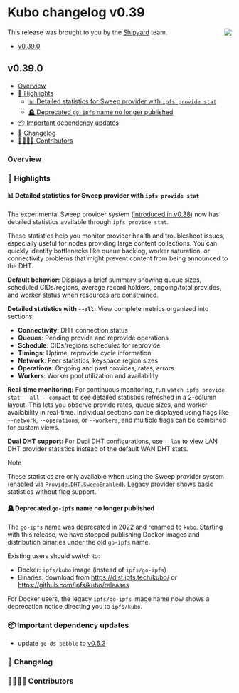 # Kubo changelog v0.39

<a href="https://ipshipyard.com/"><img align="right" src="https://github.com/user-attachments/assets/39ed3504-bb71-47f6-9bf8-cb9a1698f272" /></a>

This release was brought to you by the [Shipyard](https://ipshipyard.com/) team.

- [v0.39.0](#v0390)

## v0.39.0

- [Overview](#overview)
- [🔦 Highlights](#-highlights)
  - [📊 Detailed statistics for Sweep provider with `ipfs provide stat`](#-detailed-statistics-for-sweep-provider-with-ipfs-provide-stat)
  - [🪦 Deprecated `go-ipfs` name no longer published](#-deprecated-go-ipfs-name-no-longer-published)
- [📦️ Important dependency updates](#-important-dependency-updates)
- [📝 Changelog](#-changelog)
- [👨‍👩‍👧‍👦 Contributors](#-contributors)

### Overview

### 🔦 Highlights

#### 📊 Detailed statistics for Sweep provider with `ipfs provide stat`

The experimental Sweep provider system ([introduced in
v0.38](https://github.com/ipfs/kubo/blob/master/docs/changelogs/v0.38.md#-experimental-sweeping-dht-provider))
now has detailed statistics available through `ipfs provide stat`.

These statistics help you monitor provider health and troubleshoot issues,
especially useful for nodes providing large content collections. You can quickly
identify bottlenecks like queue backlog, worker saturation, or connectivity
problems that might prevent content from being announced to the DHT.

**Default behavior:** Displays a brief summary showing queue sizes, scheduled
CIDs/regions, average record holders, ongoing/total provides, and worker status
when resources are constrained.

**Detailed statistics with `--all`:** View complete metrics organized into sections:

- **Connectivity**: DHT connection status
- **Queues**: Pending provide and reprovide operations
- **Schedule**: CIDs/regions scheduled for reprovide
- **Timings**: Uptime, reprovide cycle information
- **Network**: Peer statistics, keyspace region sizes
- **Operations**: Ongoing and past provides, rates, errors
- **Workers**: Worker pool utilization and availability

**Real-time monitoring:** For continuous monitoring, run
`watch ipfs provide stat --all --compact` to see detailed statistics refreshed
in a 2-column layout. This lets you observe provide rates, queue sizes, and
worker availability in real-time. Individual sections can be displayed using
flags like `--network`, `--operations`, or `--workers`, and multiple flags can
be combined for custom views.

**Dual DHT support:** For Dual DHT configurations, use `--lan` to view LAN DHT
provider statistics instead of the default WAN DHT stats.

> [!NOTE]
> These statistics are only available when using the Sweep provider system
> (enabled via
> [`Provide.DHT.SweepEnabled`](https://github.com/ipfs/kubo/blob/master/docs/config.md#providedhtsweepenabled)).
> Legacy provider shows basic statistics without flag support.

#### 🪦 Deprecated `go-ipfs` name no longer published

The `go-ipfs` name was deprecated in 2022 and renamed to `kubo`. Starting with this release, we have stopped publishing Docker images and distribution binaries under the old `go-ipfs` name.

Existing users should switch to:

- Docker: `ipfs/kubo` image (instead of `ipfs/go-ipfs`)
- Binaries: download from <https://dist.ipfs.tech/kubo/> or <https://github.com/ipfs/kubo/releases>

For Docker users, the legacy `ipfs/go-ipfs` image name now shows a deprecation notice directing you to `ipfs/kubo`.

### 📦️ Important dependency updates

- update `go-ds-pebble` to [v0.5.3](https://github.com/ipfs/go-ds-pebble/releases/tag/v0.5.3)

### 📝 Changelog

### 👨‍👩‍👧‍👦 Contributors
